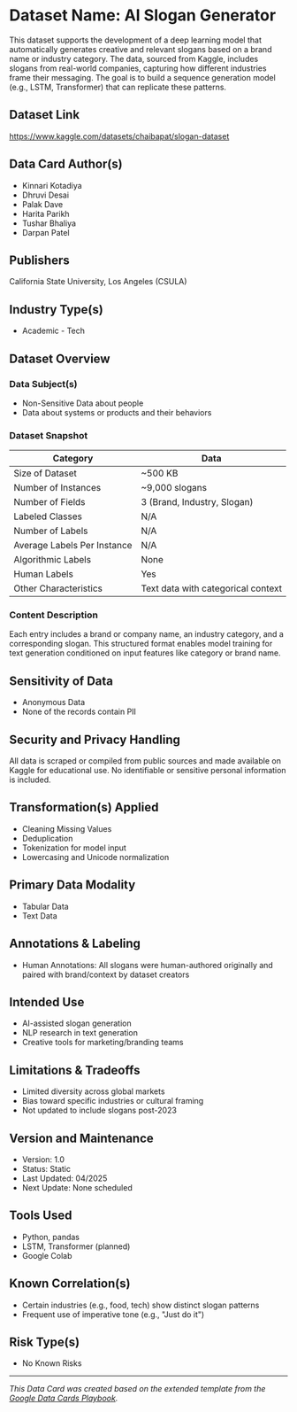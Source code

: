 
# Dataset Name: AI Slogan Generator

This dataset supports the development of a deep learning model that automatically generates creative and relevant slogans based on a brand name or industry category. The data, sourced from Kaggle, includes slogans from real-world companies, capturing how different industries frame their messaging. The goal is to build a sequence generation model (e.g., LSTM, Transformer) that can replicate these patterns.

## Dataset Link
https://www.kaggle.com/datasets/chaibapat/slogan-dataset

## Data Card Author(s)
- Kinnari Kotadiya
- Dhruvi Desai
- Palak Dave
- Harita Parikh
- Tushar Bhaliya
- Darpan Patel

## Publishers
California State University, Los Angeles (CSULA)

## Industry Type(s)
- Academic - Tech

## Dataset Overview
### Data Subject(s)
- Non-Sensitive Data about people
- Data about systems or products and their behaviors

### Dataset Snapshot
Category | Data
--- | ---
Size of Dataset | ~500 KB
Number of Instances | ~9,000 slogans
Number of Fields | 3 (Brand, Industry, Slogan)
Labeled Classes | N/A
Number of Labels | N/A
Average Labels Per Instance | N/A
Algorithmic Labels | None
Human Labels | Yes
Other Characteristics | Text data with categorical context

### Content Description
Each entry includes a brand or company name, an industry category, and a corresponding slogan. This structured format enables model training for text generation conditioned on input features like category or brand name.

## Sensitivity of Data
- Anonymous Data
- None of the records contain PII

## Security and Privacy Handling
All data is scraped or compiled from public sources and made available on Kaggle for educational use. No identifiable or sensitive personal information is included.

## Transformation(s) Applied
- Cleaning Missing Values
- Deduplication
- Tokenization for model input
- Lowercasing and Unicode normalization

## Primary Data Modality
- Tabular Data
- Text Data

## Annotations & Labeling
- Human Annotations: All slogans were human-authored originally and paired with brand/context by dataset creators

## Intended Use
- AI-assisted slogan generation
- NLP research in text generation
- Creative tools for marketing/branding teams

## Limitations & Tradeoffs
- Limited diversity across global markets
- Bias toward specific industries or cultural framing
- Not updated to include slogans post-2023

## Version and Maintenance
- Version: 1.0
- Status: Static
- Last Updated: 04/2025
- Next Update: None scheduled

## Tools Used
- Python, pandas
- LSTM, Transformer (planned)
- Google Colab

## Known Correlation(s)
- Certain industries (e.g., food, tech) show distinct slogan patterns
- Frequent use of imperative tone (e.g., "Just do it")

## Risk Type(s)
- No Known Risks

---

*This Data Card was created based on the extended template from the [Google Data Cards Playbook](https://sites.research.google/datacardsplaybook/).*
